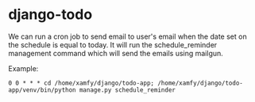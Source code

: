 # django-todo

We can run a cron job to send email to user's email when the date set on the schedule is equal to today.
It will run the schedule_reminder management command which will send the emails using mailgun.

Example: 
```
0 0 * * * cd /home/xamfy/django/todo-app; /home/xamfy/django/todo-app/venv/bin/python manage.py schedule_reminder
```

